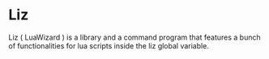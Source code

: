 # Liz

Liz ( LuaWizard ) is a library and a command program that features a bunch of functionalities for lua scripts inside the liz global variable. 

